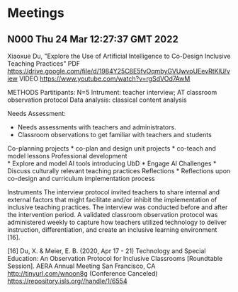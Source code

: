 # Meetings



## N000 Thu 24 Mar 12:27:37 GMT 2022 

Xiaoxue Du, "Explore the Use of Artificial Intelligence to Co-Design Inclusive Teaching Practices" 
PDF https://drive.google.com/file/d/1984Y25C8E5fvOqmbyGVUwvoUEevRtKlU/view 
VIDEO https://www.youtube.com/watch?v=rgSdVOd7AwM

METHODS
Partitipants: N=5
Intrument: teacher interview; AT classroom observation protocol
Data analysis: classical content analysis 

Needs Assessment: 
* Needs assessments with teachers and administrators.
* Classroom observations to get familiar with teachers and students

Co-planning projects
	* co-plan and design unit projects
	* co-teach and model lessons 
Professional development 	
	* Explore and model AI tools introducing UbD
	* Engage AI Challenges
	* Discuss culturally relevant teaching practices 
Reflections
	* Reflections upon co-design and curriculum implementation process

Instruments
The interview protocol invited teachers to share internal and
external factors that might facilitate and/or inhibit the implementation
of inclusive teaching practices. The interview was conducted before
and after the intervention period. A validated classroom observation
protocol was administered weekly to capture how teachers utilized
technology to deliver instruction, differentiation, and create an
inclusive learning environment [16].

[16] Du, X. & Meier, E. B. (2020, Apr 17 - 21) Technology and Special
Education: An Observation Protocol for Inclusive Classrooms
[Roundtable Session]. AERA Annual Meeting San Francisco, CA
http://tinyurl.com/wnoon8g (Conference Canceled)
https://repository.isls.org//handle/1/6554 
